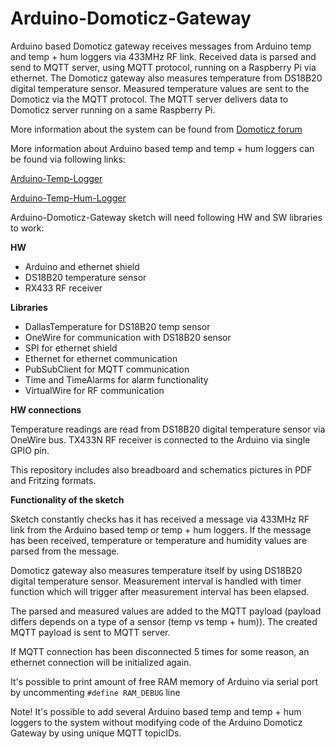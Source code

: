 Arduino-Domoticz-Gateway
=================

Arduino based Domoticz gateway receives messages from Arduino temp and temp + hum loggers via 433MHz RF link.
Received data is parsed and send to MQTT server, using MQTT protocol, running on a Raspberry Pi via ethernet.
The Domoticz gateway also measures temperature from DS18B20 digital temperature sensor. Measured temperature values are sent to
the Domoticz via the MQTT protocol. The MQTT server delivers data to Domoticz server running on a same Raspberry Pi.

More information about the system can be found from [Domoticz forum](http://www.domoticz.com/forum/viewtopic.php?f=38&t=7389)

More information about Arduino based temp and temp + hum loggers can be found via following links:

[Arduino-Temp-Logger](https://github.com/MikaPetteriLundgren/Arduino-Temp-Logger)

[Arduino-Temp-Hum-Logger](https://github.com/MikaPetteriLundgren/Arduino-Temp-Hum-Logger)
 
Arduino-Domoticz-Gateway sketch will need following HW and SW libraries to work:

**HW**

* Arduino and ethernet shield
* DS18B20 temperature sensor
* RX433 RF receiver

**Libraries**

* DallasTemperature for DS18B20 temp sensor
* OneWire for communication with DS18B20 sensor
* SPI for ethernet shield
* Ethernet for ethernet communication
* PubSubClient for MQTT communication
* Time and TimeAlarms for alarm functionality
* VirtualWire for RF communication

**HW connections**

Temperature readings are read from DS18B20 digital temperature sensor via OneWire bus.
TX433N RF receiver is connected to the Arduino via single GPIO pin.

This repository includes also breadboard and schematics pictures in PDF and Fritzing formats.

**Functionality of the sketch**

Sketch constantly checks has it has received a message via 433MHz RF link from the Arduino based temp or temp + hum loggers. 
If the message has been received, temperature or temperature and humidity values are parsed from the message.

Domoticz gateway also measures temperature itself by using DS18B20 digital temperature sensor. Measurement interval is handled with
timer function which will trigger after measurement interval has been elapsed.

The parsed and measured values are added to the MQTT payload (payload differs depends on a type of a sensor (temp vs temp + hum)). 
The created MQTT payload is sent to MQTT server.

If MQTT connection has been disconnected 5 times for some reason, an ethernet connection will be initialized again.

It's possible to print amount of free RAM memory of Arduino via serial port by uncommenting `#define RAM_DEBUG` line

Note! It's possible to add several Arduino based temp and temp + hum loggers to the system without modifying code of the 
Arduino Domoticz Gateway by using unique MQTT topicIDs.